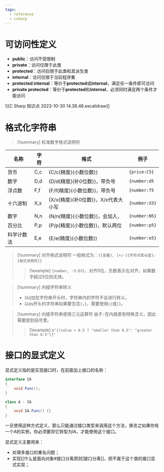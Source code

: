 ```yaml
---
tags:
  - reference
  - csharp
---
```

# 可访问性定义

- **public**：访问不受限制
- **private**：访问仅限于此类
- **protected**：访问仅限于此类和其派生类
- **internal**：访问仅限于当前程序集
- **protected internal**：等价于**protected**或**internal**，满足任一条件即可访问
- **private protected**：等价于**protected**和**internal**，必须同时满足两个条件才能访问

![[C Sharp 知识点 2023-10-30 14.38.46.excalidraw]]

# 格式化字符串

> [!summary] 标准数字格式说明符

| 名称       | 字符 | 格式                                | 例子          |
| ---------- | ---- | ----------------------------------- | ------------- |
| 货币       | C,c  | {C/c{精度}(小数位数)}               | `{price:C5}`  |
| 数字       | D,d  | {D/d{精度}(补0位数)}，带负号        | `{number:d5`  |
| 浮点数     | F,f  | {F/f{精度}(小数位数)}，带负号       | `{number:f5`  |
| 十六进制   | X,x  | {X/x{精度}(补0位数)}，X/x代表大小写 | `{number:X3}` |
| 数字       | N,n  | {N/n{精度}(小数位数)}，会加入`,`    | `{number:N5}` |
| 百分比     | P,p  | {P/p{精度}(小数位数)}，默认两位     | `{number:p5}` |
| 科学计数法 | E,e  | {E/e{精度}(小数位数)}               | `{number:e5}`              |

> [!summary] 对齐格式说明符
> 一般格式为：`{{变量}, [+/-]{字符对其长度}: {格式说明符}}`
> > [!example]
> > `{number, -5:D3}`，对齐5位，负数表示左对齐，如果数字超过5位则无效。

> [!summary] 内插字符串转义
> - 以`@`加在字符串开头时，字符串内的字符不会进行转义。
> - 以`@$`开头的字符串如果要包含`{`，`}`，需要使用`{{`或`}}`。

> [!summary] 内插字符串使用三元运算符
> 由于`:`在内插里有特殊含义，因此需要放到括号里。
> > [!example]
> > `$"{(value < 0.5 ? "smaller than 0.5": "greater than 0.5")}"`

# 接口的显式定义

显式定义指的是实现接口时，在前面加上接口的名称：
```csharp
interface IA
{
	void Func();
}

class A : IA
{
	void IA.Func() {}
}
```

一旦使用这种方式定义，那么只能通过接口类型来调用这个方法，换言之如果你有一个A的实例，你必须要将它转型为IA，才能使用这个接口。

显式定义主要用来：
- 处理多接口的重名问题；
- 实现[[什么是面向对象#接口分离原则|接口分离]]，把不属于这个类的接口显式实现；
